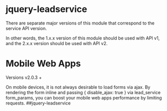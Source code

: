 jquery-leadservice
==================

There are separate major versions of this module that correspond
to the service API version.

In other words, the 1.x.x version of this module should be used
with API v1, and the 2.x.x version should be used with API v2.

Mobile Web Apps
===============

Versions v2.0.3 +

On mobile devices, it is not always desirable to load forms via ajax. By rendering the form inline and passing { disable_ajax: true } via lead_service form_params, you can boost your mobile web apps performance by limiting requests.
##jquery-leadservice

